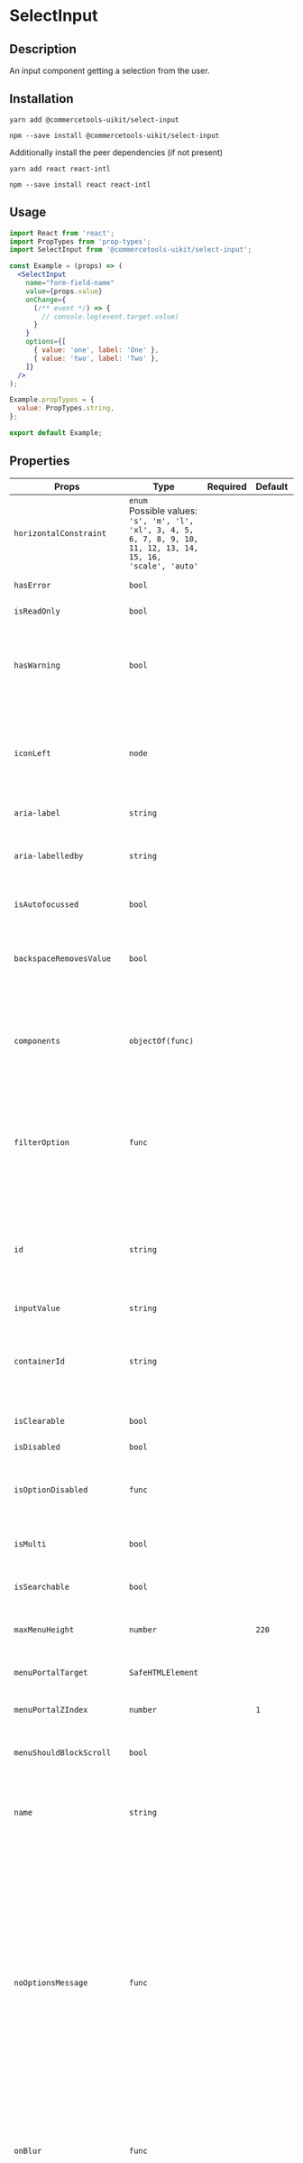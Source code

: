 <!-- THIS IS AN AUTOGENERATED FILE. DO NOT EDIT THIS FILE DIRECTLY. -->
<!-- This file is created by the `yarn generate-readme` script. -->

# SelectInput

## Description

An input component getting a selection from the user.

## Installation

```
yarn add @commercetools-uikit/select-input
```

```
npm --save install @commercetools-uikit/select-input
```

Additionally install the peer dependencies (if not present)

```
yarn add react react-intl
```

```
npm --save install react react-intl
```

## Usage

```jsx
import React from 'react';
import PropTypes from 'prop-types';
import SelectInput from '@commercetools-uikit/select-input';

const Example = (props) => (
  <SelectInput
    name="form-field-name"
    value={props.value}
    onChange={
      (/** event */) => {
        // console.log(event.target.value)
      }
    }
    options={[
      { value: 'one', label: 'One' },
      { value: 'two', label: 'Two' },
    ]}
  />
);

Example.propTypes = {
  value: PropTypes.string,
};

export default Example;
```

## Properties

| Props                              | Type                                                                                                                    | Required | Default | Description                                                                                                                                                                                                                                                                                                                                                    |
| ---------------------------------- | ----------------------------------------------------------------------------------------------------------------------- | :------: | ------- | -------------------------------------------------------------------------------------------------------------------------------------------------------------------------------------------------------------------------------------------------------------------------------------------------------------------------------------------------------------- |
| `horizontalConstraint`             | `enum`<br/>Possible values:<br/>`'s', 'm', 'l', 'xl', 3, 4, 5, 6, 7, 8, 9, 10, 11, 12, 13, 14, 15, 16, 'scale', 'auto'` |          |         |                                                                                                                                                                                                                                                                                                                                                                |
| `hasError`                         | `bool`                                                                                                                  |          |         | Indicates that input has errors                                                                                                                                                                                                                                                                                                                                |
| `isReadOnly`                       | `bool`                                                                                                                  |          |         | Is the select read-only                                                                                                                                                                                                                                                                                                                                        |
| `hasWarning`                       | `bool`                                                                                                                  |          |         | Control to indicate on the input if there are selected values that are potentially invalid                                                                                                                                                                                                                                                                     |
| `iconLeft`                         | `node`                                                                                                                  |          |         | Icon to display on the left of the placeholder text and selected value. Has no effect when isMulti is enabled.                                                                                                                                                                                                                                                 |
| `aria-label`                       | `string`                                                                                                                |          |         | Aria label (for assistive tech)                                                                                                                                                                                                                                                                                                                                |
| `aria-labelledby`                  | `string`                                                                                                                |          |         | HTML ID of an element that should be used as the label (for assistive tech)                                                                                                                                                                                                                                                                                    |
| `isAutofocussed`                   | `bool`                                                                                                                  |          |         | Focus the control when it is mounted                                                                                                                                                                                                                                                                                                                           |
| `backspaceRemovesValue`            | `bool`                                                                                                                  |          |         | Remove the currently focused option when the user presses backspace                                                                                                                                                                                                                                                                                            |
| `components`                       | `objectOf(func)`                                                                                                        |          |         | Map of components to overwrite the default ones, see what components you can override                                                                                                                                                                                                                                                                          |
| `filterOption`                     | `func`                                                                                                                  |          |         | Custom method to filter whether an option should be displayed in the menu&#xA;<br />&#xA;Signature: `(option, rawInput) => boolean`                                                                                                                                                                                                                            |
| `id`                               | `string`                                                                                                                |          |         | Used as HTML id property. An id is generated automatically when not provided.&#xA;This forwarded as react-select's "inputId"                                                                                                                                                                                                                                   |
| `inputValue`                       | `string`                                                                                                                |          |         |                                                                                                                                                                                                                                                                                                                                                                |
| `containerId`                      | `string`                                                                                                                |          |         | The id to set on the SelectContainer component&#xA;This is forwarded as react-select's "id"                                                                                                                                                                                                                                                                    |
| `isClearable`                      | `bool`                                                                                                                  |          |         | Is the select value clearable                                                                                                                                                                                                                                                                                                                                  |
| `isDisabled`                       | `bool`                                                                                                                  |          |         | Is the select disabled                                                                                                                                                                                                                                                                                                                                         |
| `isOptionDisabled`                 | `func`                                                                                                                  |          |         | Override the built-in logic to detect whether an option is disabled                                                                                                                                                                                                                                                                                            |
| `isMulti`                          | `bool`                                                                                                                  |          |         | Support multiple selected options                                                                                                                                                                                                                                                                                                                              |
| `isSearchable`                     | `bool`                                                                                                                  |          |         | Whether to enable search functionality                                                                                                                                                                                                                                                                                                                         |
| `maxMenuHeight`                    | `number`                                                                                                                |          | `220`   | Maximum height of the menu before scrolling                                                                                                                                                                                                                                                                                                                    |
| `menuPortalTarget`                 | `SafeHTMLElement`                                                                                                       |          |         | Dom element to portal the select menu to                                                                                                                                                                                                                                                                                                                       |
| `menuPortalZIndex`                 | `number`                                                                                                                |          | `1`     | z-index value for the menu portal                                                                                                                                                                                                                                                                                                                              |
| `menuShouldBlockScroll`            | `bool`                                                                                                                  |          |         | whether the menu should block scroll while open                                                                                                                                                                                                                                                                                                                |
| `name`                             | `string`                                                                                                                |          |         | Name of the HTML Input (optional - without this, no input will be rendered)                                                                                                                                                                                                                                                                                    |
| `noOptionsMessage`                 | `func`                                                                                                                  |          |         | Can be used to render a custom value when there are no options (either because of no search results, or all options have been used, or there were none in the first place). Gets called with { inputValue: String }.&#xA;<br />&#xA;`inputValue` will be an empty string when no search text is present.&#xA;<br />&#xA;Signature: `({ inputValue}) => string` |
| `onBlur`                           | `func`                                                                                                                  |          |         | Handle blur events on the control&#xA;<br />&#xA;Signature: `(event) => void`                                                                                                                                                                                                                                                                                  |
| `onChange`                         | `func`                                                                                                                  |          |         | Called with a fake event when value changes. The event's target.name will be the name supplied in props. The event's target.value will hold the value.&#xA;<br/>&#xA;The value will be the selected option, or an array of options in case isMulti is true.&#xA;<br />&#xA;Signature: `(event) => void`                                                        |
| `onFocus`                          | `func`                                                                                                                  |          |         | Handle focus events on the control&#xA;<br />&#xA;Signature: `(event) => void`                                                                                                                                                                                                                                                                                 |
| `onInputChange`                    | `func`                                                                                                                  |          |         | Handle change events on the input&#xA;<br />&#xA;Signature: `(newValue, actionMeta) => void`                                                                                                                                                                                                                                                                   |
| `options`                          | `array`                                                                                                                 |          |         | Array of options that populate the select menu                                                                                                                                                                                                                                                                                                                 |
| `options[]<shape>`                 | `object`                                                                                                                |          |         |                                                                                                                                                                                                                                                                                                                                                                |
| `options[]<shape>.value`           | `string`                                                                                                                |    ✅    |         |                                                                                                                                                                                                                                                                                                                                                                |
| `options[]<shape>.options`         | `array`                                                                                                                 |          |         |                                                                                                                                                                                                                                                                                                                                                                |
| `options[]<shape>.options[].value` | `string`                                                                                                                |    ✅    |         |                                                                                                                                                                                                                                                                                                                                                                |
| `showOptionGroupDivider`           | `bool`                                                                                                                  |          |         |                                                                                                                                                                                                                                                                                                                                                                |
| `placeholder`                      | `string`                                                                                                                |          |         | Placeholder text for the select value                                                                                                                                                                                                                                                                                                                          |
| `tabIndex`                         | `string`                                                                                                                |          |         | Sets the tabIndex attribute on the input                                                                                                                                                                                                                                                                                                                       |
| `tabSelectsValue`                  | `bool`                                                                                                                  |          |         | Select the currently focused option when the user presses tab                                                                                                                                                                                                                                                                                                  |
| `value`                            | `custom`                                                                                                                |          |         | The value of the select; reflected by the selected option                                                                                                                                                                                                                                                                                                      |

## `react-select` under the hood

This input is built on top of [`react-select`](https://github.com/JedWatson/react-select) v2.
It supports mostly same properties as `react-select`. Behaviour for some props was changed, and support for others was dropped.

In case you need one of the currently excluded props, feel free to open a PR adding them.

## `options`

The options support a `isDisabled` property which will render the option with a disabled style and will prevent users from selecting it.

## Static Properties

### `isTouched(touched)`

Expects to be called with an array or boolean.
Returns `true` when truthy.

## Components

It is possible to customize `SelectInput` by passing the `components` property.
`SelectInput` exports the default underlying components as static exports.

Components available as static exports are:

- `ClearIndicator`
- `Control`
- `DropdownIndicator`
- `DownChevron`
- `CrossIcon`
- `Group`
- `GroupHeading`
- `IndicatorsContainer`
- `IndicatorSeparator`
- `Input`
- `LoadingIndicator`
- `Menu`
- `MenuList`
- `MenuPortal`
- `LoadingMessage`
- `NoOptionsMessage`
- `MultiValue`
- `MultiValueContainer`
- `MultiValueLabel`
- `MultiValueRemove`
- `Option`
- `Placeholder`
- `SelectContainer`
- `SingleValue`
- `ValueContainer`

See the [official documentation](https://react-select.com/components) for more information about the props they receive.
